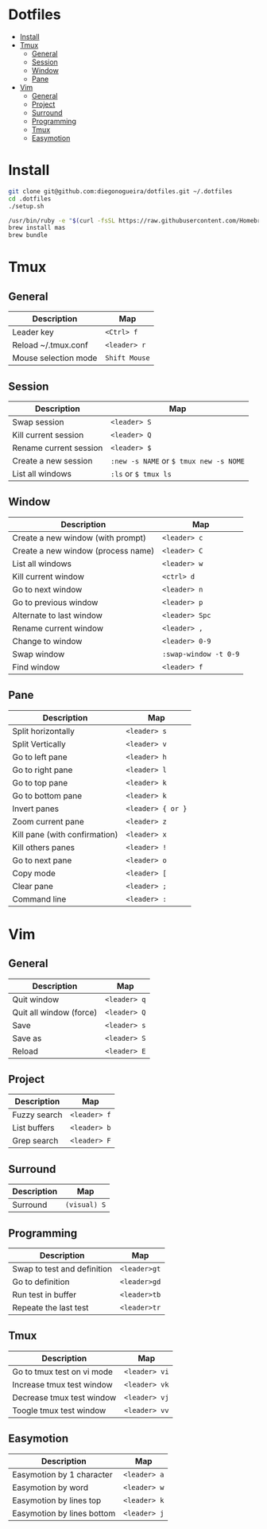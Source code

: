 # Dotfiles

* [Install](#install)
* [Tmux](#tmux)
  * [General](#general)
  * [Session](#session)
  * [Window](#window)
  * [Pane](#pane)
* [Vim](#vim)
  * [General](#general-1)
  * [Project](#project)
  * [Surround](#surround)
  * [Programming](#programming)
  * [Tmux](#tmux)
  * [Easymotion](#easymotion)



# Install

```bash
git clone git@github.com:diegonogueira/dotfiles.git ~/.dotfiles
cd .dotfiles
./setup.sh

/usr/bin/ruby -e "$(curl -fsSL https://raw.githubusercontent.com/Homebrew/install/master/install)"
brew install mas
brew bundle
```

# Tmux

## General

Description            |      Map         |
-----------------------|------------------|
Leader key             | `<Ctrl> f`       |
Reload ~/.tmux.conf    | `<leader> r`     |
Mouse selection mode   | `Shift Mouse`    |


## Session

Description            |      Map                                |
-----------------------|-----------------------------------------|
Swap session           | `<leader> S`                            |
Kill current session   | `<leader> Q`                            |
Rename current session | `<leader> $`                            |
Create a new session   | `:new -s NAME` or `$ tmux new -s NOME`  |
List all windows       | `:ls` or `$ tmux ls`

## Window

Description                        |      Map              |
-----------------------------------|-----------------------|
Create a new window (with prompt)  | `<leader> c`          |
Create a new window (process name) | `<leader> C`          |
List all windows                   | `<leader> w`          |
Kill current window                | `<ctrl> d`            |
Go to next window                  | `<leader> n`          |
Go to previous window              | `<leader> p`          |
Alternate to last window           | `<leader> Spc`        |
Rename current window              | `<leader> ,`          |
Change to window                   | `<leader> 0-9`        |
Swap window                        | `:swap-window -t 0-9` |
Find window                        | `<leader> f`          |

## Pane

Description                        |      Map              |
-----------------------------------|-----------------------|
Split horizontally                 | `<leader> s`          |
Split Vertically                   | `<leader> v`          |
Go to left pane                    | `<leader> h`          |
Go to right pane                   | `<leader> l`          |
Go to top pane                     | `<leader> k`          |
Go to bottom pane                  | `<leader> k`          |
Invert panes                       | `<leader> { or }`     |
Zoom current pane                  | `<leader> z`          |
Kill pane (with confirmation)      | `<leader> x`          |
Kill others panes                  | `<leader> !`          |
Go to next pane                    | `<leader> o`          |
Copy mode                          | `<leader> [`          |
Clear pane                         | `<leader> ;`          |
Command line                       | `<leader> :`          |

# Vim

## General
Description                        |      Map                |
-----------------------------------|-------------------------|
Quit window                        | `<leader> q`            |
Quit all window (force)            | `<leader> Q`            |
Save                               | `<leader> s`            |
Save as                            | `<leader> S`            |
Reload                             | `<leader> E`            |

## Project

Description                        |      Map                |
-----------------------------------|-------------------------|
Fuzzy search                       | `<leader> f`            |
List buffers                       | `<leader> b`            |
Grep search                        | `<leader> F`            |

## Surround

Description                        |      Map                |
-----------------------------------|-------------------------|
Surround                           | `(visual) S`            |

## Programming

Description                        |      Map                |
-----------------------------------|-------------------------|
Swap to test and definition        | `<leader>gt`            |
Go to definition                   | `<leader>gd`            |
Run test in buffer                 | `<leader>tb`            |
Repeate the last test              | `<leader>tr`            |

## Tmux

Description                        |      Map                |
-----------------------------------|-------------------------|
Go to tmux test on vi mode         | `<leader> vi`           |
Increase tmux test window          | `<leader> vk`           |
Decrease tmux test window          | `<leader> vj`           |
Toogle tmux test window            | `<leader> vv`           |

## Easymotion

Description                        |      Map                |
-----------------------------------|-------------------------|
Easymotion by 1 character          | `<leader> a`            |
Easymotion by word                 | `<leader> w`            |
Easymotion by lines top            | `<leader> k`            |
Easymotion by lines bottom         | `<leader> j`            |






